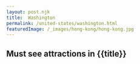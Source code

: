 ```yaml
---
layout: post.njk
title:  Washington
permalink: /united-states/washington.html
featuredImage: /_images/hong-kong/hong-kong.jpg
---
```

## Must see attractions in {{title}}